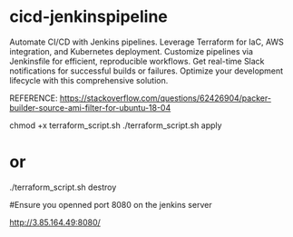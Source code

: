 # cicd-jenkinspipeline
Automate CI/CD with Jenkins pipelines. Leverage Terraform for IaC, AWS integration, and Kubernetes deployment. Customize pipelines via Jenkinsfile for efficient, reproducible workflows. Get real-time Slack notifications for successful builds or failures. Optimize your development lifecycle with this comprehensive solution.

REFERENCE: https://stackoverflow.com/questions/62426904/packer-builder-source-ami-filter-for-ubuntu-18-04

chmod +x terraform_script.sh
./terraform_script.sh apply
# or
./terraform_script.sh destroy

#Ensure you openned port 8080 on the jenkins server

http://3.85.164.49:8080/